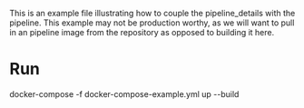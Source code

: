 This is an example file illustrating how to couple the pipeline_details with the pipeline. This example may not be production worthy, as we will want to pull in an pipeline image from the repository as opposed to building it here.

# Run
docker-compose -f docker-compose-example.yml up --build

# 